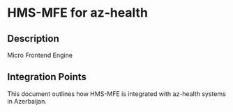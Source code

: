 # HMS-MFE for az-health

## Description

Micro Frontend Engine

## Integration Points

This document outlines how HMS-MFE is integrated with az-health systems in Azerbaijan.

